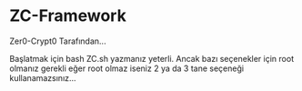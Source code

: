 # ZC-Framework
Zer0-Crypt0 Tarafından...

Başlatmak için bash ZC.sh yazmanız yeterli.
Ancak bazı seçenekler için root olmanız gerekli eğer root olmaz iseniz
2 ya da 3 tane seçeneği kullanamazsınız...
